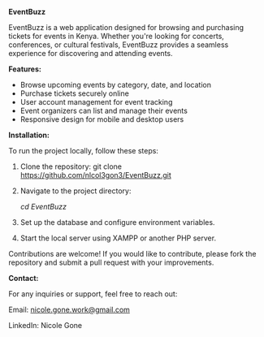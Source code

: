 <b>EventBuzz</b>

EventBuzz is a web application designed for browsing and purchasing tickets for events in Kenya. Whether you're looking for concerts, conferences, or cultural festivals, EventBuzz provides a seamless experience for discovering and attending events.


<b>Features:</b>
- Browse upcoming events by category, date, and location
- Purchase tickets securely online
- User account management for event tracking
- Event organizers can list and manage their events
- Responsive design for mobile and desktop users


<b>Installation:</b>

To run the project locally, follow these steps:

1. Clone the repository:
git clone https://github.com/nlcol3gon3/EventBuzz.git

2. Navigate to the project directory:

   <i>cd EventBuzz</i>

3. Set up the database and configure environment variables.

4. Start the local server using XAMPP or another PHP server.

Contributions are welcome! If you would like to contribute, please fork the repository and submit a pull request with your improvements.


<b>Contact:</b>

For any inquiries or support, feel free to reach out:

Email: nicole.gone.work@gmail.com

LinkedIn: Nicole Gone

